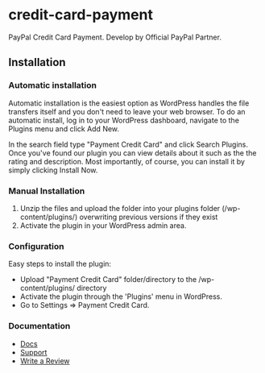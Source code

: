 # credit-card-payment
PayPal Credit Card Payment. Develop by Official PayPal Partner.


## Installation

### Automatic installation

Automatic installation is the easiest option as WordPress handles the file transfers itself and you don\'t need to leave your web browser. To do an automatic install, log in to your WordPress dashboard, navigate to the Plugins menu and click Add New.

In the search field type "Payment Credit Card" and click Search Plugins. Once you\'ve found our plugin you can view details about it such as the the rating and description. Most importantly, of course, you can install it by simply clicking Install Now.

### Manual Installation

1. Unzip the files and upload the folder into your plugins folder (/wp-content/plugins/) overwriting previous versions if they exist
2. Activate the plugin in your WordPress admin area.


### Configuration

Easy steps to install the plugin:

*   Upload "Payment Credit Card" folder/directory to the /wp-content/plugins/ directory
*   Activate the plugin through the 'Plugins' menu in WordPress.
*   Go to Settings => Payment Credit Card.

### Documentation

*	<a href="https://www.premiumdev.com/product/credit-card-payment/" target="_blank">Docs</a>
*	<a href="http://wordpress.org/support/plugin/credit-card-payment" target="_blank">Support</a>
*	<a href="http://wordpress.org/support/view/plugin-reviews/credit-card-payment" target="_blank">Write a Review</a>